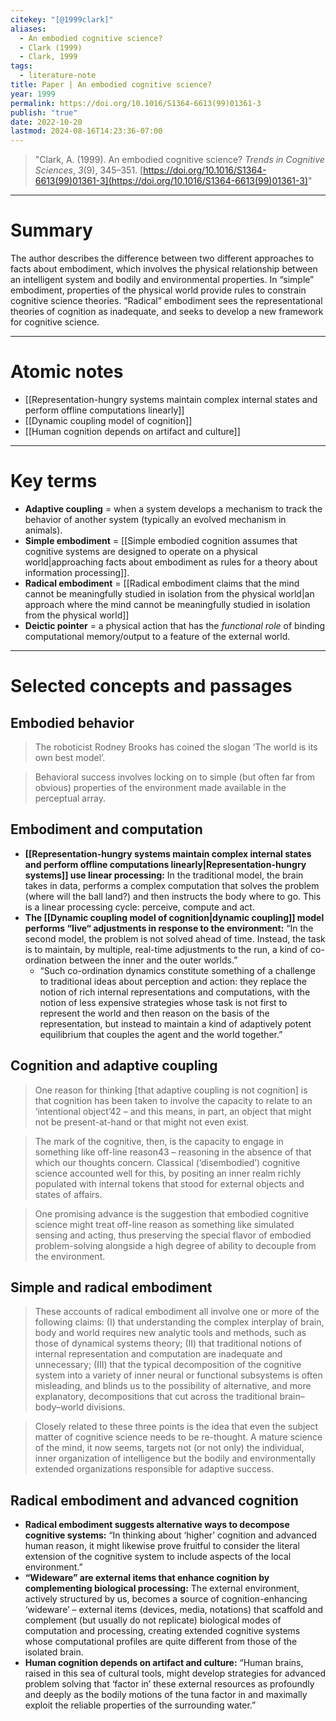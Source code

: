 ```yaml
---
citekey: "[@1999clark]"
aliases:
  - An embodied cognitive science?
  - Clark (1999)
  - Clark, 1999
tags:
  - literature-note
title: Paper | An embodied cognitive science?
year: 1999
permalink: https://doi.org/10.1016/S1364-6613(99)01361-3
publish: "true"
date: 2022-10-20
lastmod: 2024-08-16T14:23:36-07:00
---
```

>"Clark, A. (1999). An embodied cognitive science? _Trends in Cognitive Sciences_, _3_(9), 345–351. [https://doi.org/10.1016/S1364-6613(99)01361-3](https://doi.org/10.1016/S1364-6613(99)01361-3)"


---
# Summary

The author describes the difference between two different approaches to facts about embodiment, which involves the physical relationship between an intelligent system and bodily and environmental properties. In “simple” embodiment, properties of the physical world provide rules to constrain cognitive science theories. “Radical” embodiment sees the representational theories of cognition as inadequate, and seeks to develop a new framework for cognitive science.

---
# Atomic notes

- [[Representation-hungry systems maintain complex internal states and perform offline computations linearly]]
- [[Dynamic coupling model of cognition]]
- [[Human cognition depends on artifact and culture]]

---
# Key terms

- **Adaptive coupling** = when a system develops a mechanism to track the behavior of another system (typically an evolved mechanism in animals).
- **Simple embodiment** = [[Simple embodied cognition assumes that cognitive systems are designed to operate on a physical world|approaching facts about embodiment as rules for a theory about information processing]].
- **Radical embodiment** = [[Radical embodiment claims that the mind cannot be meaningfully studied in isolation from the physical world|an approach where the mind cannot be meaningfully studied in isolation from the physical world]]
- **Deictic pointer** = a physical action that has the *functional role* of binding computational memory/output to a feature of the external world.

---
# Selected concepts and passages

## Embodied behavior

> The roboticist Rodney Brooks has coined the slogan ‘The world is its own best model’.

> Behavioral success involves locking on to simple (but often far from obvious) properties of the environment made available in the perceptual array.

## Embodiment and computation

- **[[Representation-hungry systems maintain complex internal states and perform offline computations linearly|Representation-hungry systems]] use linear processing:** In the traditional model, the brain takes in data, performs a complex computation that solves the problem (where will the ball land?) and then instructs the body where to go. This is a linear processing cycle: perceive, compute and act. 
- **The [[Dynamic coupling model of cognition|dynamic coupling]] model performs “live“ adjustments in response to the environment:** “In the second model, the problem is not solved ahead of time. Instead, the task is to maintain, by multiple, real-time adjustments to the run, a kind of co-ordination between the inner and the outer worlds.”
	- “Such co-ordination dynamics constitute something of a challenge to traditional ideas about perception and action: they replace the notion of rich internal representations and computations, with the notion of less expensive strategies whose task is not first to represent the world and then reason on the basis of the representation, but instead to maintain a kind of adaptively potent equilibrium that couples the agent and the world together.”

## Cognition and adaptive coupling

> One reason for thinking \[that adaptive coupling is not cognition] is that cognition has been taken to involve the capacity to relate to an ‘intentional object’42 – and this means, in part, an object that might not be present-at-hand or that might not even exist.

> The mark of the cognitive, then, is the capacity to engage in something like off-line reason43 – reasoning in the absence of that which our thoughts concern. Classical (‘disembodied’) cognitive science accounted well for this, by positing an inner realm richly populated with internal tokens that stood for external objects and states of affairs.

> One promising advance is the suggestion that embodied cognitive science might treat off-line reason as something like simulated sensing and acting, thus preserving the special flavor of embodied problem-solving alongside a high degree of ability to decouple from the environment.

## Simple and radical embodiment

> These accounts of radical embodiment all involve one or more of the following claims: 
> (I) that understanding the complex interplay of brain, body and world requires new analytic tools and methods, such as those of dynamical systems theory; 
> (II) that traditional notions of internal representation and computation are inadequate and unnecessary;
> (III) that the typical decomposition of the cognitive system into a variety of inner neural or functional subsystems is often misleading, and blinds us to the possibility of alternative, and more explanatory, decompositions that cut across the traditional brain–body–world divisions.

> Closely related to these three points is the idea that even the subject matter of cognitive science needs to be re-thought. A mature science of the mind, it now seems, targets not (or not only) the individual, inner organization of intelligence but the bodily and environmentally extended organizations responsible for adaptive success.

## Radical embodiment and advanced cognition

- **Radical embodiment suggests alternative ways to decompose cognitive systems:** “In thinking about ‘higher’ cognition and advanced human reason, it might likewise prove fruitful to consider the literal extension of the cognitive system to include aspects of the local environment.”
- **“Wideware” are external items that enhance cognition by complementing biological processing:** The external environment, actively structured by us, becomes a source of cognition-enhancing ‘wideware’ – external items (devices, media, notations) that scaffold and complement (but usually do not replicate) biological modes of computation and processing, creating extended cognitive systems whose computational profiles are quite different from those of the isolated brain.
- **Human cognition depends on artifact and culture:** “Human brains, raised in this sea of cultural tools, might develop strategies for advanced problem solving that ‘factor in’ these external resources as profoundly and deeply as the bodily motions of the tuna factor in and maximally exploit the reliable properties of the surrounding water.”


